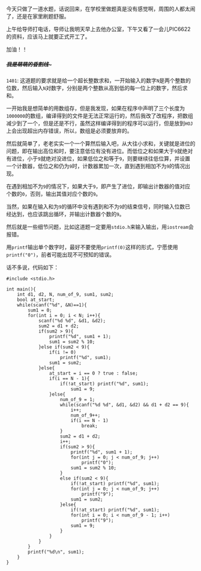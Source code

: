 今天只做了一道水题，话说回来，在学校里做题真是没有感觉啊，周围的人都太闹了，还是在家里刷题舒服。  

上午给导师打电话，导师让我明天早上去他办公室，下午又看了一会儿PIC6622的资料，应该马上就要正式开工了。  

加油！！  

##### ~~~~~~~~~~~~我是萌萌的昏割线~~~~~~~~~~~~~  

`1401`: 这道题的要求就是给一个超长整数求和，一开始输入的数字`N`是两个整数的位数，然后输入`N`对数字，分别是两个整数从高到低的每一位上的数字，然后求和。  

一开始我是想简单的用数组存，但是我发现，如果在程序中声明了三个长度为`1000000`的数组，编译得到的文件是无法正常运行的，然后我改了改程序，把数组减少到了一个，但是还是不行，虽然这样编译得到的程序可以运行，但是放到`HOJ`上会出现超出内存错误，所以，数组是必须要放弃的。  

然后就简单了，老老实实一个一个算然后输入吧，从大往小求和，关键就是进位的问题，即在输出高位和时，要注意低位有没有进位。而低位之和如果大于`9`就绝对有进位，小于`9`就绝对没进位，如果低位之和等于`9`，则要继续往低位算，并设置一个计数器，低位之和仍为`9`时，计数器累加一次，直到遇到相加不为`9`的情况出现。  

在遇到相加不为`9`的情况下，如果大于`9`，即产生了进位，即输出计数器的值对应个数的`0`，否则，输出其值对应个数的`9`。  

当然，如果在输入和为`9`的循环中没有遇到和不为`9`的结束信号，同时输入位数已经达到，也应该跳出循环，并输出计数器个数的`9`。  

然后就是一些细节问题，比如这道题一定要用`stdio.h`来输入输出，用`iostream`会报错。  

用`printf`输出单个数字时，最好不要使用`printf(0)`这样的形式，宁愿使用`printf("0")`，前者可能出现不可预知的错误。  

话不多说，代码如下：  

    #include <stdio.h>

    int main(){
        int d1, d2, N, num_of_9, sum1, sum2;
        bool at_start;
        while(scanf("%d", &N)==1){
            sum1 = 0;
            for(int i = 0; i < N; i++){
                scanf("%d %d", &d1, &d2);
                sum2 = d1 + d2;
                if(sum2 > 9){
                    printf("%d", sum1 + 1);
                    sum1 = sum2 % 10;
                }else if(sum2 < 9){
                    if(i != 0)
                        printf("%d", sum1);
                    sum1 = sum2;
                }else{
                    at_start = i == 0 ? true : false;
                    if(i == N - 1){
                        if(!at_start) printf("%d", sum1);
                            sum1 = 9;
                    }else{
                        num_of_9 = 1;
                        while(scanf("%d %d", &d1, &d2) && d1 + d2 == 9){
                            i++;
                            num_of_9++;
                            if(i == N - 1)
                                break;
                        }
                        sum2 = d1 + d2;
                        i++;
                        if(sum2 > 9){
                            printf("%d", sum1 + 1);
                            for(int j = 0; j < num_of_9; j++)
                                printf("0");
                            sum1 = sum2 % 10;
                        }
                        else if(sum2 < 9){
                            if(!at_start) printf("%d", sum1);
                            for(int j = 0; j < num_of_9; j++)
                                printf("9");
                            sum1 = sum2;
                        }else{
                            if(!at_start) printf("%d", sum1);
                            for(int i = 0; i < num_of_9 - 1; i++)
                                printf("9");
                            sum1 = 9;
                        }
                    }
                }
            }
            printf("%d\n", sum1);
        }
    }